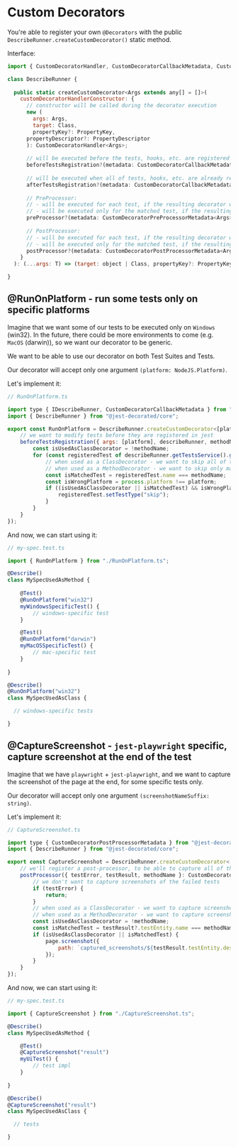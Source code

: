 # Custom Decorators

You're able to register your own `@Decorators` with the public `DescribeRunner.createCustomDecorator()` static method.

Interface:

```javascript
import { CustomDecoratorHandler, CustomDecoratorCallbackMetadata, CustomDecoratorPreProcessorMetadata, CustomDecoratorPostProcessorMetadata } from "@jest-decorated/shared";

class DescribeRunner {
  
  public static createCustomDecorator<Args extends any[] = []>(
    customDecoratorHandlerConstructor: {
      // constructor will be called during the decorator execution
      new (
        args: Args,
        target: Class,
        propertyKey?: PropertyKey,
      propertyDescriptor?: PropertyDescriptor
      ): CustomDecoratorHandler<Args>;
      
      // will be executed before the tests, hooks, etc. are registered in jest
      beforeTestsRegistration?(metadata: CustomDecoratorCallbackMetadata<Args>): void;
      
      // will be executed when all of tests, hooks, etc. are already registered in jest
      afterTestsRegistration?(metadata: CustomDecoratorCallbackMetadata<Args>): void;
      
      // PreProcessor:
      // - will be executed for each test, if the resulting decorator will be used as a ClassDeorator
      // - will be executed only for the matched test, if the resulting decorator will be used as a MethodDeorator
      preProcessor?(metadata: CustomDecoratorPreProcessorMetadata<Args>): PreProcessorData | Promise<PreProcessorData>;
      
      // PostProcessor:
      // - will be executed for each test, if the resulting decorator will be used as a ClassDeorator
      // - will be executed only for the matched test, if the resulting decorator will be used as a MethodDeorator
      postProcessor?(metadata: CustomDecoratorPostProcessorMetadata<Args>): void | Promise<void>;
    }
  ): (...args: T) => (target: object | Class, propertyKey?: PropertyKey, propertyDescriptor?: PropertyDescriptor) => any;

}
```

## @RunOnPlatform - run some tests only on specific platforms

Imagine that we want some of our tests to be executed only on `Windows` (win32).
In the future, there could be more environments to come (e.g. `MacOS` (darwin)), so we want our decorator to be generic.

We want to be able to use our decorator on both Test Suites and Tests.

Our decorator will accept only one argument `(platform: NodeJS.Platform)`.

Let's implement it:

```javascript
// RunOnPlatform.ts

import type { IDescribeRunner, CustomDecoratorCallbackMetadata } from "@jest-decorated/shared";
import { DescribeRunner } from "@jest-decorated/core";

export const RunOnPlatform = DescribeRunner.createCustomDecorator<[platform: NodeJS.Platform]>(class {
    // we want to modify tests before they are registered in jest
    beforeTestsRegistration({ args: [platform], describeRunner, methodName }: CustomDecoratorCallbackMetadata<[platform: NodeJS.Platform]>): void {
        const isUsedAsClassDecorator = !methodName;
        for (const registeredTest of describeRunner.getTestsService().getTests()) {
            // when used as a ClassDecorator - we want to skip all of the tests, in case of non-matching platform
            // when used as a MethodDecorator - we want to skip only matched tests, in case of non-matching platform
            const isMatchedTest = registeredTest.name === methodName;
            const isWrongPlatform = process.platform !== platform;
            if ((isUsedAsClassDecorator || isMatchedTest) && isWrongPlatform) {
                registeredTest.setTestType("skip");
            }
        }
    }
});
```

And now, we can start using it:

```javascript
// my-spec.test.ts

import { RunOnPlatform } from "./RunOnPlatform.ts";

@Describe()
class MySpecUsedAsMethod {
    
    @Test()
    @RunOnPlatform("win32")
    myWindowsSpecificTest() {
        // windows-specific test
    }

    @Test()
    @RunOnPlatform("darwin")
    myMacOSSpecificTest() {
        // mac-specific test
    }
    
}

@Describe()
@RunOnPlatform("win32")
class MySpecUsedAsClass {

  // windows-specific tests

}
```

## @CaptureScreenshot - `jest-playwright` specific, capture screenshot at the end of the test

Imagine that we have `playwright` + `jest-playwright`, and we want to capture the screenshot of the page at the end, for some specific tests only.

Our decorator will accept only one argument `(screenshotNameSuffix: string)`.

Let's implement it:

```javascript
// CaptureScreenshot.ts

import type { CustomDecoratorPostProcessorMetadata } from "@jest-decorated/shared";
import { DescribeRunner } from "@jest-decorated/core";

export const CaptureScreenshot = DescribeRunner.createCustomDecorator<[screenshotNameSuffix: string]>(class {
    // we'll register a post-processor, to be able to capture all of the TestSuite's test results, or only the selected one
    postProcessor({ testError, testResult, methodName }: CustomDecoratorPostProcessorMetadata<[screenshotNameSuffix: string]>): void {
        // we don't want to capture screenshots of the failed tests
        if (testError) {
            return;
        }
        // when used as a ClassDecorator - we want to capture screenshots for all of the tests
        // when used as a MethodDecorator - we want to capture screenshots only for matched tests
        const isUsedAsClassDecorator = !methodName;
        const isMatchedTest = testResult?.testEntity.name === methodName;
        if (isUsedAsClassDecorator || isMatchedTest) {
            page.screenshot({
                path: `captured_screenshots/${testResult.testEntity.description}-${screenshotNameSuffix}.png`
            });
        }
    }
});
```

And now, we can start using it:

```javascript
// my-spec.test.ts

import { CaptureScreenshot } from "./CaptureScreenshot.ts";

@Describe()
class MySpecUsedAsMethod {

    @Test()
    @CaptureScreenshot("result")
    myUiTest() {
        // test impl
    }
    
}

@Describe()
@CaptureScreenshot("result")
class MySpecUsedAsClass {

  // tests

}
```
